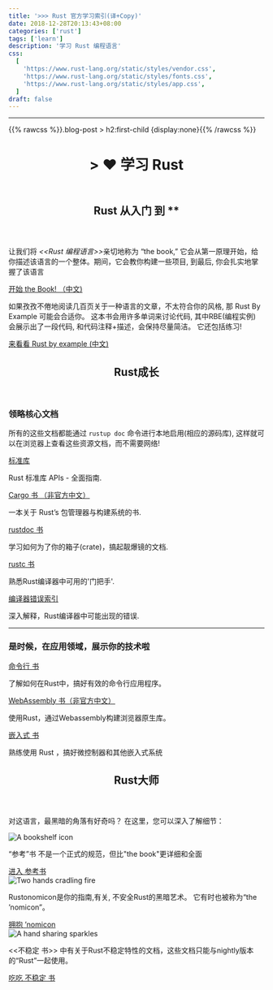 ```yaml
---
title: '>>> Rust 官方学习索引(译+Copy)'
date: 2018-12-28T20:13:43+08:00
categories: ['rust']
tags: ['learn']
description: '学习 Rust 编程语言'
css:
  [
    'https://www.rust-lang.org/static/styles/vendor.css',
    'https://www.rust-lang.org/static/styles/fonts.css',
    'https://www.rust-lang.org/static/styles/app.css',
  ]
draft: false
---
```


---

{{% rawcss %}}.blog-post > h2:first-child {display:none}{{% /rawcss %}}

<header class="mt3 mt2-ns mb4 mb5-ns tc tl-ns">
  <div class="w-100 mw-none ph3 mw8-m mw9-l center f3">
    <h1> > ❤️ 学习 Rust</h1>
  </div>
</header>
<section id="learn-begin" class="green">
  <div class="w-100 mw-none ph3 mw8-m mw9-l center f3">
<header>
<h2> Rust 从入门 到 ** </h2>
<div class="highlight"></div>
</header>
<div class="flex flex-column flex-row-l justify-between">
<section class="pt0">
<p>让我们将<cite> &lt;&lt;Rust 编程语言&gt;&gt;</cite>亲切地称为 “the book,” 它会从第一原理开始，给你描述该语言的一个整体。期间，它会教你构建一些项目, 到最后,
你会扎实地掌握了该语言</p>
<a class="button button-secondary" href="https://kaisery.github.io/trpl-zh-cn/">开始 the Book! （中文)</a>
</section>
<section class="pl5-l pt4 pt0-l">
<p>如果孜孜不倦地阅读几百页关于一种语言的文章，不太符合你的风格,
那 Rust By Example 可能会合适你。 这本书会用许多单词来讨论代码, 其中RBE(编程实例) 会展示出了一段代码, 和代码注释+描述，会保持尽量简洁。 它还包括练习!</p>
<a class="button button-secondary" href="http://llever.com/rust-by-example-cn/">来看看 Rust by
example (中文)</a>
</section>
</div>
  </div>
</section>
<section id="learn-use" class="white">
  <div class="w-100 mw-none ph3 mw8-m mw9-l center f3">
    <header>
      <h2 class="black">
        Rust成长
      </h2>
      <div class="highlight"></div>
    </header>
    <div class="row black">
      <h3>领略核心文档</h3>
      <p>所有的这些文档都能通过
        <code>rustup doc</code> 命令进行本地启用(相应的源码库), 这样就可以在浏览器上查看这些资源文档，而不需要网络!</p>
<section class="flex flex-column">
<div class="pt3 flex flex-column flex-row-l">
  <a href="https://doc.rust-lang.org/std/index.html" target="_blank" rel="noopener" class="button button-secondary mw6-l w-100">标准库</a>
  <p class="pl4-l">
    Rust 标准库 APIs - 全面指南.
  </p>
</div>
<div class="pt4 pt3-l flex flex-column flex-row-l">
  <a href="http://llever.com/cargo-book-zh" target="_blank" rel="noopener" class="button button-secondary mw6-l w-100">Cargo
    书 （非官方中文）</a>
  <p class="pl4-l">
    一本关于 Rust’s 包管理器与构建系统的书.
  </p>
</div>
<div class="pt4 pt3-l flex flex-column flex-row-l">
  <a href="https://doc.rust-lang.org/rustdoc/index.html" target="_blank" rel="noopener" class="button button-secondary mw6-l w-100">rustdoc
    书</a>
  <p class="pl4-l">
    学习如何为了你的箱子(crate)，搞起靓爆镜的文档.
  </p>
</div>
<div class="pt4 pt3-l flex flex-column flex-row-l">
  <a href="https://doc.rust-lang.org/rustc/index.html" target="_blank" rel="noopener" class="button button-secondary mw6-l w-100">rustc
    书</a>
  <p class="pl4-l">
    熟悉Rust编译器中可用的'门把手'.
  </p>
</div>
<div class="pt4 pt3-l flex flex-column flex-row-l">
  <a href="https://doc.rust-lang.org/error-index.html" target="_blank" rel="noopener" class="button button-secondary mw6-l w-100">编译器错误索引</a>
  <p class="pl4-l">
    深入解释，Rust编译器中可能出现的错误.
  </p>
</div>
</section>
</div>
<hr />
<div class="row black">
<h3>是时候，在应用领域，展示你的技术啦</h3>
<section class="flex flex-column">
<div class="pt3 flex flex-column flex-row-l">
  <a href="https://rust-lang-nursery.github.io/cli-wg/" target="_blank" rel="noopener" class="button button-secondary mw6-l w-100">
    命令行 书
  </a>
  <p class="pl4-l">
    了解如何在Rust中，搞好有效的命令行应用程序。
  </p>
</div>
<div class="pt4 pt3-l flex flex-column flex-row-l">
  <a href="http://llever.com/rustwasm-book" target="_blank" rel="noopener" class="button button-secondary mw6-l w-100">
    WebAssembly 书（非官方中文）
  </a>
  <p class="pl4-l">
    使用Rust，通过Webassembly构建浏览器原生库。
  </p>
</div>
<div class="pt4 pt3-l flex flex-column flex-row-l">
  <a href="https://rust-embedded.github.io/book/" class="button button-secondary mw6-l w-100">
    嵌入式 书
  </a>
  <p class="pl4-l">
    熟练使用 Rust ，搞好微控制器和其他嵌入式系统
  </p>
</div>
</section>
</div>
  </div>
  </div>
</section>

<section id="learn-master" class="purple">
  <div class="w-100 mw-none ph3 mw8-m mw9-l center f3">
    <header>
      <h2>Rust大师</h2>
      <div class="highlight"></div>
    </header>
    <p>对这语言，最黑暗的角落有好奇吗？ 在这里，您可以深入了解细节：</p>
    <section class="flex flex-column flex-row-l pv0-l">
      <div class="flex flex-row flex-column-l justify-between-l mw8 measure-wide-l pv4 pv5-m pv6-ns ph4-l">
        <div class="v-top tc-l">
          <img src="https://rust-lang.org/static/images/reference.svg" alt="A bookshelf icon" class="mw4 mw5-ns" />
        </div>
        <div class="v-top pl4 pl0-l pt0 pt3-l measure-wide-l flex-l flex-column-l flex-auto-l justify-between-l">
          <p>“参考”书 不是一个正式的规范，但比"the book"更详细和全面</p>
          <a class="button button-secondary" href="https://doc.rust-lang.org/reference/index.html">
            进入 参考书
          </a>
        </div>
      </div>
<div class="flex flex-row flex-column-l justify-between-l mw8 measure-wide-l pv4 pv5-m pv6-ns ph4-l">
  <div class="v-top tc-l">
    <img src="https://rust-lang.org/static/images/nomicon.svg" alt="Two hands cradling fire" class="mw4 mw5-ns" />
  </div>
  <div class="v-top pl4 pl0-l pt0 pt3-l measure-wide-l flex-l flex-column-l flex-auto-l justify-between-l">
    <p> Rustonomicon是你的指南,有关, 不安全Rust的黑暗艺术。 它有时也被称为“the ’nomicon”。</p>
  <a class="button button-secondary" href="https://doc.rust-lang.org/nomicon/index.html">
    拥抱 ’nomicon
  </a>
  </div>
</div>
<div class="flex flex-row flex-column-l justify-between-l mw8 measure-wide-l pv3 pv5-m pv6-ns ph4-l">
  <div class="v-top tc-l">
    <img src="https://rust-lang.org/static/images/unstable.svg" alt="A hand sharing sparkles" class="mw4 mw5-ns" />
  </div>
  <div class="v-top pl4 pl0-l pt0 pt3-l measure-wide-l flex-l flex-column-l flex-auto-l justify-between-l">
    <p> &lt&lt不稳定 书&gt&gt 中有关于Rust不稳定特性的文档，这些文档只能与nightly版本的“Rust”一起使用。</p>
    <a class="button button-secondary" href="https://doc.rust-lang.org/unstable-book/index.html">
      吃吃 不稳定 书
    </a>
  </div>
</div>
</section>
</div>
</section>

